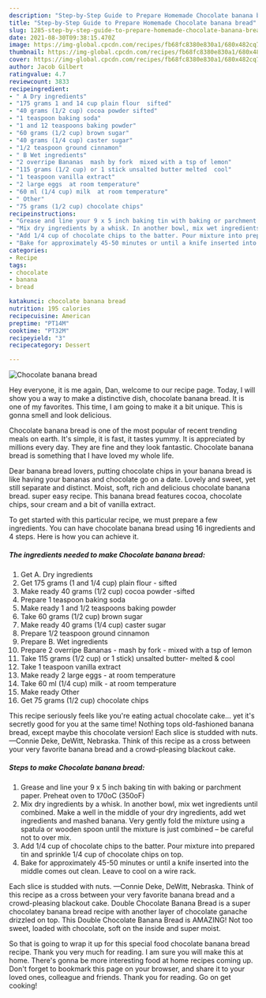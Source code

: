 ```yaml
---
description: "Step-by-Step Guide to Prepare Homemade Chocolate banana bread"
title: "Step-by-Step Guide to Prepare Homemade Chocolate banana bread"
slug: 1285-step-by-step-guide-to-prepare-homemade-chocolate-banana-bread
date: 2021-08-30T09:38:15.470Z
image: https://img-global.cpcdn.com/recipes/fb68fc8380e830a1/680x482cq70/chocolate-banana-bread-recipe-main-photo.jpg
thumbnail: https://img-global.cpcdn.com/recipes/fb68fc8380e830a1/680x482cq70/chocolate-banana-bread-recipe-main-photo.jpg
cover: https://img-global.cpcdn.com/recipes/fb68fc8380e830a1/680x482cq70/chocolate-banana-bread-recipe-main-photo.jpg
author: Jacob Gilbert
ratingvalue: 4.7
reviewcount: 3833
recipeingredient:
- " A Dry ingredients"
- "175 grams 1 and 14 cup plain flour  sifted"
- "40 grams (1/2 cup) cocoa powder sifted"
- "1 teaspoon baking soda"
- "1 and 12 teaspoons baking powder"
- "60 grams (1/2 cup) brown sugar"
- "40 grams (1/4 cup) caster sugar"
- "1/2 teaspoon ground cinnamon"
- " B Wet ingredients"
- "2 overripe Bananas  mash by fork  mixed with a tsp of lemon"
- "115 grams (1/2 cup) or 1 stick unsalted butter melted  cool"
- "1 teaspoon vanilla extract"
- "2 large eggs  at room temperature"
- "60 ml (1/4 cup) milk  at room temperature"
- " Other"
- "75 grams (1/2 cup) chocolate chips"
recipeinstructions:
- "Grease and line your 9 x 5 inch baking tin with baking or parchment paper. Preheat oven to 170oC (350oF)"
- "Mix dry ingredients by a whisk. In another bowl, mix wet ingredients until combined. Make a well in the middle of your dry ingredients, add wet ingredients and mashed banana. Very gently fold the mixture using a spatula or wooden spoon until the mixture is just combined – be careful not to over mix."
- "Add 1/4 cup of chocolate chips to the batter. Pour mixture into prepared tin and sprinkle 1/4 cup of chocolate chips on top."
- "Bake for approximately 45-50 minutes or until a knife inserted into the middle comes out clean. Leave to cool on a wire rack."
categories:
- Recipe
tags:
- chocolate
- banana
- bread

katakunci: chocolate banana bread 
nutrition: 195 calories
recipecuisine: American
preptime: "PT14M"
cooktime: "PT32M"
recipeyield: "3"
recipecategory: Dessert

---
```



![Chocolate banana bread](https://img-global.cpcdn.com/recipes/fb68fc8380e830a1/680x482cq70/chocolate-banana-bread-recipe-main-photo.jpg)

Hey everyone, it is me again, Dan, welcome to our recipe page. Today, I will show you a way to make a distinctive dish, chocolate banana bread. It is one of my favorites. This time, I am going to make it a bit unique. This is gonna smell and look delicious.

Chocolate banana bread is one of the most popular of recent trending meals on earth. It's simple, it is fast, it tastes yummy. It is appreciated by millions every day. They are fine and they look fantastic. Chocolate banana bread is something that I have loved my whole life.

Dear banana bread lovers, putting chocolate chips in your banana bread is like having your bananas and chocolate go on a date. Lovely and sweet, yet still separate and distinct. Moist, soft, rich and delicious chocolate banana bread. super easy recipe. This banana bread features cocoa, chocolate chips, sour cream and a bit of vanilla extract.


To get started with this particular recipe, we must prepare a few ingredients. You can have chocolate banana bread using 16 ingredients and 4 steps. Here is how you can achieve it.

<!--inarticleads1-->

##### The ingredients needed to make Chocolate banana bread:

1. Get  A. Dry ingredients
1. Get 175 grams (1 and 1/4 cup) plain flour - sifted
1. Make ready 40 grams (1/2 cup) cocoa powder -sifted
1. Prepare 1 teaspoon baking soda
1. Make ready 1 and 1/2 teaspoons baking powder
1. Take 60 grams (1/2 cup) brown sugar
1. Make ready 40 grams (1/4 cup) caster sugar
1. Prepare 1/2 teaspoon ground cinnamon
1. Prepare  B. Wet ingredients
1. Prepare 2 overripe Bananas - mash by fork - mixed with a tsp of lemon
1. Take 115 grams (1/2 cup) or 1 stick) unsalted butter- melted &amp; cool
1. Take 1 teaspoon vanilla extract
1. Make ready 2 large eggs - at room temperature
1. Take 60 ml (1/4 cup) milk - at room temperature
1. Make ready  Other
1. Get 75 grams (1/2 cup) chocolate chips


This recipe seriously feels like you&#39;re eating actual chocolate cake… yet it&#39;s secretly good for you at the same time! Nothing tops old-fashioned banana bread, except maybe this chocolate version! Each slice is studded with nuts. —Connie Deke, DeWitt, Nebraska. Think of this recipe as a cross between your very favorite banana bread and a crowd-pleasing blackout cake. 

<!--inarticleads2-->

##### Steps to make Chocolate banana bread:

1. Grease and line your 9 x 5 inch baking tin with baking or parchment paper. Preheat oven to 170oC (350oF)
1. Mix dry ingredients by a whisk. In another bowl, mix wet ingredients until combined. Make a well in the middle of your dry ingredients, add wet ingredients and mashed banana. Very gently fold the mixture using a spatula or wooden spoon until the mixture is just combined – be careful not to over mix.
1. Add 1/4 cup of chocolate chips to the batter. Pour mixture into prepared tin and sprinkle 1/4 cup of chocolate chips on top.
1. Bake for approximately 45-50 minutes or until a knife inserted into the middle comes out clean. Leave to cool on a wire rack.


Each slice is studded with nuts. —Connie Deke, DeWitt, Nebraska. Think of this recipe as a cross between your very favorite banana bread and a crowd-pleasing blackout cake. Double Chocolate Banana Bread is a super chocolatey banana bread recipe with another layer of chocolate ganache drizzled on top. This Double Chocolate Banana Bread is AMAZING! Not too sweet, loaded with chocolate, soft on the inside and super moist. 

So that is going to wrap it up for this special food chocolate banana bread recipe. Thank you very much for reading. I am sure you will make this at home. There's gonna be more interesting food at home recipes coming up. Don't forget to bookmark this page on your browser, and share it to your loved ones, colleague and friends. Thank you for reading. Go on get cooking!
